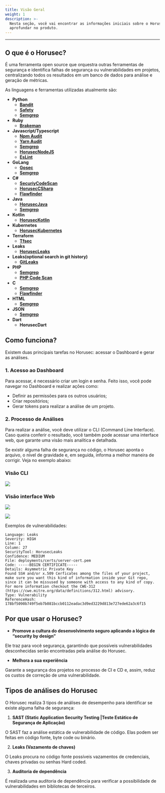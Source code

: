 ```yaml
---
title: Visão Geral
weight: 1
description: >-
  Nesta seção, você vai encontrar as informações iniciais sobre o Horusec antes de se
  aprofundar no produto.
---
```


---

## **O que é o Horusec?**

É uma ferramenta open source que orquestra outras ferramentas de segurança e identifica falhas de segurança ou vulnerabilidades em projetos, centralizando todos os resultados em um banco de dados para análise e geração de métricas. 

As linguagens e ferramentas utilizadas atualmente são:

* **Python**
  * [**Bandit**](https://github.com/PyCQA/bandit)
  * [**Safety**](https://github.com/pyupio/safety)
  * [**Semgrep**](https://github.com/returntocorp/semgrep)
* **Ruby**
  * [**Brakeman**](https://github.com/presidentbeef/brakeman)
* **Javascript/Typescript**
  * [**Npm Audit**](https://docs.npmjs.com/cli/audit)
  * [**Yarn Audit**](https://yarnpkg.com/lang/en/docs/cli/audit/)
  * [**Semgrep**](https://github.com/returntocorp/semgrep)
  * [**HorusecNodeJS**](https://github.com/ZupIT/horusec/tree/master/horusec-nodejs)
  * [**EsLint**](https://github.com/eslint/eslint)
* **GoLang**
  * [**Gosec**](https://github.com/securego/gosec)
  * [**Semgrep**](https://github.com/returntocorp/semgrep)
* **C\#**
  * [**SecuriyCodeScan**](https://security-code-scan.github.io)
  * [**HorusecCSharp**](https://github.com/ZupIT/horusec/tree/master/horusec-csharp)
  * [**Flawfinder**](https://github.com/david-a-wheeler/flawfinder)
* **Java**
  * [**HorusecJava**](https://github.com/ZupIT/horusec/tree/master/horusec-java)
  * [**Semgrep**](https://github.com/returntocorp/semgrep)
* **Kotlin**
  * [**HorusecKotlin**](https://github.com/ZupIT/horusec/tree/master/horusec-kotlin)
* **Kubernetes**
  * [**HorusecKubernetes**](https://github.com/ZupIT/horusec/tree/master/horusec-kubernetes)
* **Terraform**
  * [**Tfsec**](https://github.com/liamg/tfsec)
* **Leaks**
  * [**HorusecLeaks**](https://github.com/ZupIT/horusec/tree/master/horusec-leaks)
* **Leaks\(optional search in git history\)**
  * [**GitLeaks**](https://github.com/zricethezav/gitleaks)
* **PHP**
  * [**Semgrep**](https://github.com/returntocorp/semgrep)
  * [**PHP Code Scan**](https://github.com/FloeDesignTechnologies/phpcs-security-audit)
* **C**
  * [**Semgrep**](https://github.com/returntocorp/semgrep)
  * [**Flawfinder**](https://github.com/david-a-wheeler/flawfinder)
* **HTML**
  * [**Semgrep**](https://github.com/returntocorp/semgrep)
* **JSON**
  * [**Semgrep**](https://github.com/returntocorp/semgrep)
* **Dart**
  * **HorusecDart**

## **Como funciona?**

Existem duas principais tarefas no Horusec: acessar o Dashboard e gerar as análises.

### **1. Acesso ao Dashboard**

Para acessar, é necessário criar um login e senha. Feito isso, você pode navegar no Dashboard e realizar ações como:

* Definir as permissões para os outros usuários;
* Criar repositórios;
* Gerar tokens para realizar a análise de um projeto.

### **2. Processo de Análises** 

Para realizar a análise, você deve utilizar o CLI \(Command Line Interface\). Caso queira conferir o resultado, você também pode acessar uma interface web, que garante uma visão mais analítica e detalhada.

Se existir alguma falha de segurança no código, o Horusec aponta o arquivo, o nível de gravidade e, em seguida, informa a melhor maneira de corrigir. Veja no exemplo abaixo:

### **Visão CLI** 

![](/docs/image%20%285%29.png)

### **Visão interface Web** 

![](https://lh3.googleusercontent.com/9ETkR59CP7wF9LJ8-cLunT-6jU93pmGq3nwXkNdg2T6g3FH9M6oZ7k5d4OCbR2e6Ph1v2EvBERgWHHUoCVKp_Df-0e7Zgp_uoKygRq7fcTC36VzmjcKJI77iR1n75ST7HeZE8ZuO)



![](https://lh3.googleusercontent.com/FsOq3UQckswg7aCTszEP7lECRhk8q286ngGl2NV9Y_rL6zrTOYh61HON_8hhLnUlyeok1qPrlMQcJWjcfp1lIQ56TsuV_E0fbiFwrmSm4RZfdQnvQw8Ql_heTs2-xP6kV5XV29fD)

Exemplos de vulnerabilidades: 

```text
Language: Leaks
Severity: HIGH
Line: 1
Column: 27
SecurityTool: HorusecLeaks
Confidence: MEDIUM
File: deployments/certs/server-cert.pem
Code: -----BEGIN CERTIFICATE-----
Details: Asymmetric Private Key
Found SSH and/or x.509 Cerficates among the files of your project, make sure you want this kind of information inside your Git repo, since it can be missused by someone with access to any kind of copy.  For more information checkout the CWE-312 (https://cwe.mitre.org/data/definitions/312.html) advisory.
Type: Vulnerability
ReferenceHash: 178bf5090b749f5eb7b081bccb0112eadac3d9ed3229d813e727ede62a3c6f15
```

## **Por que usar o Horusec?**

* **Promove a cultura do desenvolvimento seguro aplicando a lógica de “security by design”** 

Ele traz para você segurança, garantindo que possíveis vulnerabilidades desconhecidas serão encontradas pela análise do Horusec.

* **Melhora a sua experiência** 

Garante a segurança dos projetos no processo de CI e CD e, assim, reduz os custos de correção de uma vulnerabilidade. 

## **Tipos de análises do Horusec**

O Horusec realiza 3 tipos de análises de desempenho para identificar se existe alguma falha de segurança: 

1. **SAST \(Static Application Security Testing \|Teste Estático de Segurança de Aplicação\)**  

O SAST faz a análise estática de vulnerabilidade de código. Elas podem ser feitas em código fonte, byte code ou binário.

2. **Leaks \(Vazamento de chaves\)** 

O Leaks procura no código fonte possíveis vazamentos de credenciais, chaves privadas ou senhas Hard coded.

3. **Auditoria de dependência**   

É realizada uma auditoria de dependência  para verificar a possibilidade de vulnerabilidades em bibliotecas de terceiros.
